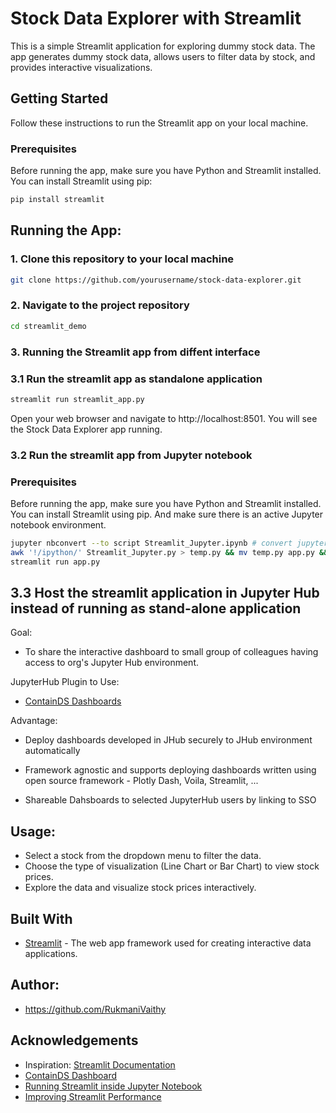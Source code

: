 # Stock Data Explorer with Streamlit

This is a simple Streamlit application for exploring dummy stock data. The app generates dummy stock data, allows users to filter data by stock, and provides interactive visualizations.

## Getting Started

Follow these instructions to run the Streamlit app on your local machine.

### Prerequisites

Before running the app, make sure you have Python and Streamlit installed. You can install Streamlit using pip:

```bash
pip install streamlit
```

## Running the App:

### 1. Clone this repository to your local machine

```bash
git clone https://github.com/yourusername/stock-data-explorer.git
```

### 2. Navigate to the project repository

```bash
cd streamlit_demo
```

### 3. Running the Streamlit app from diffent interface

### 3.1 Run the streamlit app as standalone application

```bash
streamlit run streamlit_app.py
```

Open your web browser and navigate to http://localhost:8501. You will see the Stock Data Explorer app running.

### 3.2 Run the streamlit app from Jupyter notebook

### Prerequisites

Before running the app, make sure you have Python and Streamlit installed. You can install Streamlit using pip. And make sure there is an active Jupyter notebook environment.

```bash
jupyter nbconvert --to script Streamlit_Jupyter.ipynb # convert jupyter notebook to script
awk '!/ipython/' Streamlit_Jupyter.py > temp.py && mv temp.py app.py && rm Streamlit_Jupyter.py #remove ipython widgets and create app.py
streamlit run app.py
```

## 3.3 Host the streamlit application in Jupyter Hub instead of running as stand-alone application

Goal: 

- To share the interactive dashboard to small group of colleagues having access to org's Jupyter Hub environment.

JupyterHub Plugin to Use:

- [ContainDS Dashboards](https://cdsdashboards.readthedocs.io/en/stable/)

Advantage:

- Deploy dashboards developed in JHub securely to JHub environment automatically

- Framework agnostic and supports deploying dashboards written using open source framework - Plotly Dash, Voila, Streamlit, ...

- Shareable Dahsboards to selected JupyterHub users by linking to SSO


## Usage:

- Select a stock from the dropdown menu to filter the data.
- Choose the type of visualization (Line Chart or Bar Chart) to view stock prices.
- Explore the data and visualize stock prices interactively.

## Built With

- [Streamlit](https://streamlit.io/) - The web app framework used for creating interactive data applications.

## Author:

- https://github.com/RukmaniVaithy

## Acknowledgements

- Inspiration: [Streamlit Documentation](https://chat.openai.com/c/f6dd3f86-d37f-4cd9-b4a9-7d88cf2eb14a#:~:text=Streamlit%20Documentation)
- [ContainDS Dashboard](https://cdsdashboards.readthedocs.io/en/stable/)
- [Running Streamlit inside Jupyter Notebook](https://github.com/SurendraRedd/StreamlitProjects/blob/master/Streamlit.ipynb)
- [Improving Streamlit Performance](https://blog.streamlit.io/six-tips-for-improving-your-streamlit-app-performance/)



